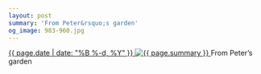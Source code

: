 ```yaml
---
layout: post
summary: 'From Peter&rsquo;s garden'
og_image: 983-960.jpg
---
```


<p>
 <time>
  <a href="/983">
   {{ page.date | date: "%B %-d, %Y" }}
  </a>
 </time>
 <a href="/983">
  <img alt="{{ page.summary }}" sizes="(min-width: 700px) 50vw, calc(100vw - 2rem)" src="{{ site.assets_url }}/983-480.jpg" srcset="{{ site.assets_url }}/983-240.jpg 240w, {{ site.assets_url }}/983-480.jpg 480w, {{ site.assets_url }}/983-720.jpg 720w, {{ site.assets_url }}/983-960.jpg 960w"/>
 </a>
 <span>
  From Peter’s garden
 </span>
</p>
